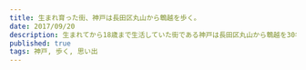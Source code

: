 ```yaml
---
title: 生まれ育った街、神戸は長田区丸山から鵯越を歩く。
date: 2017/09/20
description: 生まれてから18歳まで生活していた街である神戸は長田区丸山から鵯越を30年ぶりくらいに歩いてみた。
published: true
tags: 神戸, 歩く, 思い出
---
```


